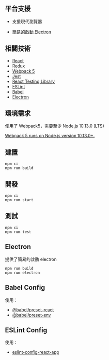 ## 平台支援

- 支援現代瀏覽器

- [簡易的啟動 Electron](#Electron)

## 相關技術

- [React](https://zh-hant.reactjs.org/)
- [Redux](https://redux.js.org/)
- [Webpack 5](https://webpack.js.org/)
- [Jest](https://jestjs.io/)
- [React Testing Library](https://testing-library.com/docs/react-testing-library/intro/)
- [ESLint](https://eslint.org/)
- [Babel](https://babeljs.io/)
- [Electron](https://www.electronjs.org/)

## 環境需求

使用了 Webpack5，需要至少 Node.js 10.13.0 (LTS)

[Webpack 5 runs on Node.js version 10.13.0+.](https://webpack.js.org/concepts/#environment)

## 建置

```
npm ci
npm run build
```

## 開發

```
npm ci
npm run start
```

## 測試

```
npm ci
npm run test
```

## Electron

提供了簡易的啟動 electron

```
npm run build
npm run electron
```

## Babel Config

使用：

- [@babel/preset-react](https://babeljs.io/docs/en/babel-preset-react)
- [@babel/preset-env](https://babeljs.io/docs/en/babel-preset-env) 

## ESLint Config

使用：

- [eslint-config-react-app](https://github.com/facebook/create-react-app/tree/main/packages/eslint-config-react-app)
